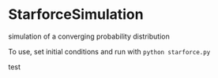# StarforceSimulation
simulation of a converging probability distribution

To use, set initial conditions and run with `python starforce.py`

test
